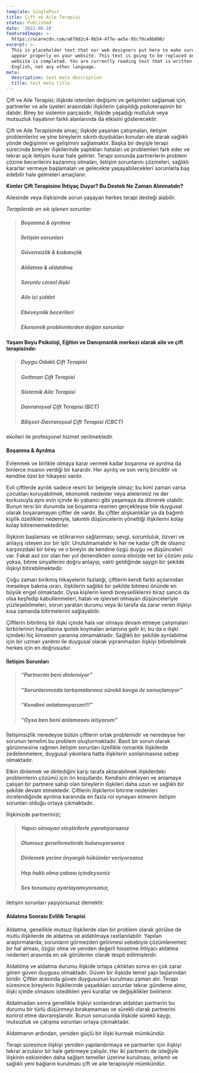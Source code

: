 ```yaml
---
template: SinglePost
title: Çift ve Aile Terapisi
status: Published
date: '2022-06-18'
featuredImage: >-
  https://ucarecdn.com/a878d2c4-9b54-4f7e-ae5e-95c70ce8b896/
excerpt: >-
  This is placeholder text that our web designers put here to make sure words
  appear properly on your website. This text is going to be replaced once the
  website is completed. You are currently reading text that is written in
  English, not any other language.
meta:
  description: test meta description
  title: test meta title
---
```


Çift ve Aile Terapisi; ilişkide istenilen değişimi ve gelişimleri sağlamak için, partnerler ve aile üyeleri arasındaki ilişkilerin çalışıldığı psikoterapinin bir dalıdır. Birey bir sistemin parçasıdır, ilişkide yaşadığı mutluluk veya mutsuzluk hayatının farklı alanlarında da etkisini gösterecektir.

Çift ve Aile Terapisinde amaç; ilişkide yaşanan çatışmaları, iletişim problemlerini ve yine bireylerin sıkıntı duydukları konuları ele alarak sağlıklı yönde değişimini ve gelişimini sağlamaktır. Başka bir deyişle terapi sürecinde bireyler ilişkilerinde yaptıkları hataları ve problemleri fark eder ve tekrar açık iletişim kurar hale gelirler. Terapi sonunda partnerlerin problem çözme becerilerini kazanmış olmaları, iletişim sorunlarını çözmeleri, sağlıklı kararlar vermeye başlamaları ve gelecekte yaşayabilecekleri sorunlarla baş edebilir hale gelmeleri amaçlanır.

**Kimler Çift Terapisine İhtiyaç Duyar? Bu Destek Ne Zaman Alınmalıdır?**

Ailesinde veya ilişkisinde sorun yaşayan herkes terapi desteği alabilir. 

*Terapilerde en sık işlenen sorunlar:*

> ##### Boşanma & ayrılma
> ##### İletişim sorunları
> ##### Güvensizlik & kıskançlık
> ##### Aldatma & aldatılma
> ##### Sorunlu cinsel ilişki
> ##### Aile içi şiddet
> ##### Ebeveynlik becerileri
> ##### Ekonomik problemlerden doğan sorunlar


**Yaşam Boyu Psikoloji, Eğitim ve Danışmanlık merkezi olarak aile ve çift terapisinde:**
> ##### Duygu Odaklı Çift Terapisi
> ##### Gottman Çift Terapisi
> ##### Sistemik Aile Terapisi
> ##### Davranışsal Çift Terapisi (BCT)
> ##### Bilişsel-Davranışsal Çift Terapisi (CBCT) 

ekolleri ile profesyonel hizmet verilmektedir.

#### Boşanma & Ayrılma

Evlenmek ve birlikte olmaya karar vermek kadar boşanma ve ayrılma da binlerce insanın verdiği bir karardır. Her ayrılış ve son veriş biriciktir ve kendine özel bir hikayesi vardır.

Evli çiftlerde ayrılık sadece resmi bir belgeyle olmaz; bu kimi zaman varsa çocukları koruyabilmek, ekonomik nedenler veya ailelerimiz ne der korkusuyla aynı evin içinde iki yabancı gibi yaşamaya da dönerek olabilir. Bunun tersi bir durumda ise boşanma resmen gerçekleşse bile duygusal olarak boşanamayan çiftler de vardır. Bu çiftler alışkanlıklar ya da bağımlı kişilik özellikleri nedeniyle, takıntılı düşüncelerin yönettiği ilişkilerini kolay kolay bitirememektedirler.

İlişkinin başlaması ve istikrarının sağlanması; sevgi, sorumluluk, özveri ve anlayış isteyen zor bir iştir. Unutulmamalıdır ki her ne kadar çift de olsanız karşınızdaki bir birey ve o bireyin de kendine özgü duygu ve düşünceleri var. Fakat asıl zor olan her yol denendikten sonra elinizde net bir çözüm yolu yoksa, bitme sinyallerini doğru anlayıp, vakti geldiğinde saygılı bir şekilde ilişkiyi bitirebilmektedir.

Çoğu zaman birikmiş hikayelerin fazlalığı, çiftlerin kendi farklı açılarından meseleye bakma ısrarı, ilişkilerin sağlıklı bir şekilde bitmesi önünde en büyük engel olmaktadır. Oysa kişilerin kendi bireyselliklerini biraz sancılı da olsa keşfedip kabullenmeleri, hatalı ve işlevsel olmayan düşünceleriyle yüzleşebilmeleri, sorun yaratan durumu veya iki tarafa da zarar veren ilişkiyi kısa zamanda bitirmelerini sağlayabilir.

Çiftlerin bitirilmiş bir ilişki içinde hala var olmaya devam etmeye çalışmaları birbirlerinin hayatlarına ipotek koymaları anlamına gelir ki; bu da o ilişki içindeki hiç kimsenin yararına olmamaktadır. Sağlıklı bir şekilde ayrılabilme için bir uzman yardımı ile duygusal olarak yıpranmadan ilişkiyi bitirebilmek herkes için en doğrusudur.

#### İletişim Sorunları

> ##### “Partnerim beni dinlemiyor”
> ##### “Sorunlarımızda tartışmalarımız sürekli kavga ile sonuçlanıyor”
> ##### “Kendimi anlatamıyorum!!!”
> ##### “Oysa ben beni anlamasını istiyorum”

İletişimsizlik neredeyse bütün çiftlerin ortak problemidir ve neredeyse her sorunun temelini bu problem oluşturmaktadır. Basit bir sorun olarak görünmesine rağmen iletişim sorunları özellikle romantik ilişkilerde zedelenmelere, duygusal yıkımlara hatta ilişkilerin sonlanmasına sebep olmaktadır.

Etkin dinlemek ve dinlediğini karşı tarafa aktarabilmek ilişkilerdeki problemlerin çözümü için ön koşullardır. Kendisini dinleyen ve anlamaya çalışan bir partnere sahip olan bireylerin ilişkileri daha uzun ve sağlıklı bir şekilde devam etmektedir. Çiftlerin ilişkilerini bitirme nedenleri incelendiğinde ayrılma kararında en fazla rol oynayan etmenin iletişim sorunları olduğu ortaya çıkmaktadır.

İlişkinizde partnerinizi;
> ##### Yapıcı olmayan eleştirilerle yıpratıyorsanız
> ##### Olumsuz genellemelerde bulunuyorsanız
> ##### Dinlemek yerine önyargılı hükümler veriyorsanız
> ##### Hep haklı olma çabası içindeyseniz
> ##### Ses tonunuzu ayarlayamıyorsanız, 

iletişim sorunları yaşıyorsunuz demektir.

#### Aldatma Sonrası Evlilik Terapisi

Aldatma, genellikle mutsuz ilişkilerde olan bir problem olarak görülse de mutlu ilişkilerde de aldatma ve aldatılmaya rastlanılabilir. Yapılan araştırmalarda; sorunların görmezden gelinmesi sebebiyle çözümlenemez bir hal alması, özgür olma ve yeniden değerli hissetme ihtiyacı aldatma nedenleri arasında en sık görülenler olarak tespit edilmişlerdir.

Aldatılma ve aldatma durumu ilişkide ortaya çıktıktan sonra en çok zarar gören güven duygusu olmaktadır. Güven bir ilişkide temel yapı taşlarından biridir.  Çiftler arasında güven duygusunun kurulması zaman alır. Terapi süresince bireylerin ilişkilerinde yaşadıkları sorunlar tekrar gündeme alınır, ilişki içinde olmasını istedikleri yeni kurallar ve değişiklikler belirlenir.

Aldatmadan sonra genellikle ilişkiyi sonlandıran aldatılan partnerin bu durumu bir türlü düşünmeyi bırakamaması ve sürekli olarak partnerini kontrol etme davranışlarıdır. Bunun sonucunda ilişkide sürekli kaygı, mutsuzluk ve çatışma sorunları ortaya çıkmaktadır.

Aldatmanın ardından, yeniden güçlü bir ilişki kurmak mümkündür. 

Terapi süresince ilişkiyi yeniden yapılandırmaya ve partnerler için ilişkiyi tekrar arzulanır bir hale getirmeye çalışılır. Her iki partnerin de isteğiyle ilişkinin eskisinden daha sağlam temeller üzerine kurulması, anlamlı ve sağlıklı yeni bağların kurulması çift ve aile terapisiyle mümkündür. 